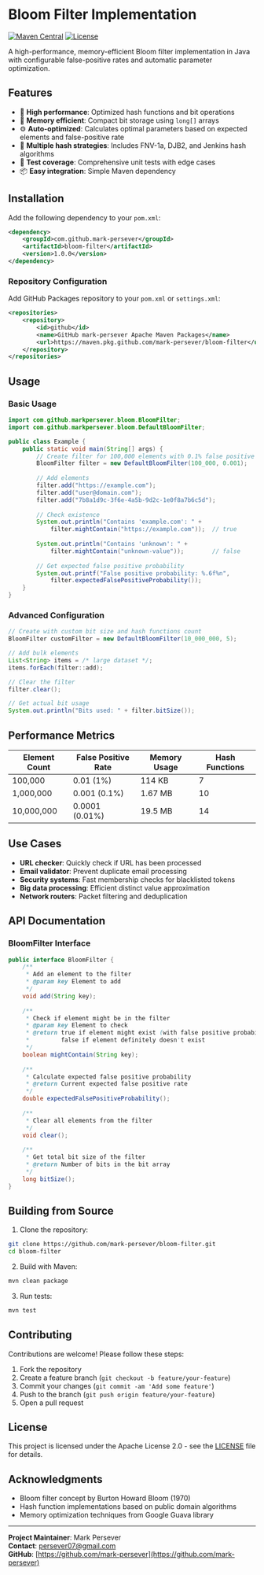 # Bloom Filter Implementation

[![Maven Central](https://img.shields.io/github/v/release/mark-persever/bloom-filter?color=blue&label=Release)](https://github.com/mark-persever/bloom-filter/packages)
[![License](https://img.shields.io/badge/license-Apache%202.0-blue.svg)](https://opensource.org/licenses/Apache-2.0)


A high-performance, memory-efficient Bloom filter implementation in Java with configurable false-positive rates and automatic parameter optimization.

## Features

- 🚀 **High performance**: Optimized hash functions and bit operations
- 🧠 **Memory efficient**: Compact bit storage using `long[]` arrays
- ⚙️ **Auto-optimized**: Calculates optimal parameters based on expected elements and false-positive rate
- 🔄 **Multiple hash strategies**: Includes FNV-1a, DJB2, and Jenkins hash algorithms
- 🧪 **Test coverage**: Comprehensive unit tests with edge cases
- 📦 **Easy integration**: Simple Maven dependency

## Installation

Add the following dependency to your `pom.xml`:

```xml
<dependency>
    <groupId>com.github.mark-persever</groupId>
    <artifactId>bloom-filter</artifactId>
    <version>1.0.0</version>
</dependency>
```

### Repository Configuration

Add GitHub Packages repository to your `pom.xml` or `settings.xml`:

```xml
<repositories>
    <repository>
        <id>github</id>
        <name>GitHub mark-persever Apache Maven Packages</name>
        <url>https://maven.pkg.github.com/mark-persever/bloom-filter</url>
    </repository>
</repositories>
```

## Usage

### Basic Usage

```java
import com.github.markpersever.bloom.BloomFilter;
import com.github.markpersever.bloom.DefaultBloomFilter;

public class Example {
    public static void main(String[] args) {
        // Create filter for 100,000 elements with 0.1% false positive rate
        BloomFilter filter = new DefaultBloomFilter(100_000, 0.001);
        
        // Add elements
        filter.add("https://example.com");
        filter.add("user@domain.com");
        filter.add("7b8a1d9c-3f6e-4a5b-9d2c-1e0f8a7b6c5d");
        
        // Check existence
        System.out.println("Contains 'example.com': " + 
            filter.mightContain("https://example.com"));  // true
        
        System.out.println("Contains 'unknown': " + 
            filter.mightContain("unknown-value"));        // false
        
        // Get expected false positive probability
        System.out.printf("False positive probability: %.6f%n",
            filter.expectedFalsePositiveProbability());
    }
}
```

### Advanced Configuration

```java
// Create with custom bit size and hash functions count
BloomFilter customFilter = new DefaultBloomFilter(10_000_000, 5);

// Add bulk elements
List<String> items = /* large dataset */;
items.forEach(filter::add);

// Clear the filter
filter.clear();

// Get actual bit usage
System.out.println("Bits used: " + filter.bitSize());
```

## Performance Metrics

| Element Count | False Positive Rate | Memory Usage | Hash Functions |
|---------------|---------------------|--------------|----------------|
| 100,000       | 0.01 (1%)           | 114 KB       | 7              |
| 1,000,000     | 0.001 (0.1%)        | 1.67 MB      | 10             |
| 10,000,000    | 0.0001 (0.01%)      | 19.5 MB      | 14             |

## Use Cases

- **URL checker**: Quickly check if URL has been processed
- **Email validator**: Prevent duplicate email processing
- **Security systems**: Fast membership checks for blacklisted tokens
- **Big data processing**: Efficient distinct value approximation
- **Network routers**: Packet filtering and deduplication

## API Documentation

### BloomFilter Interface

```java
public interface BloomFilter {
    /**
     * Add an element to the filter
     * @param key Element to add
     */
    void add(String key);
    
    /**
     * Check if element might be in the filter
     * @param key Element to check
     * @return true if element might exist (with false positive probability),
     *         false if element definitely doesn't exist
     */
    boolean mightContain(String key);
    
    /**
     * Calculate expected false positive probability
     * @return Current expected false positive rate
     */
    double expectedFalsePositiveProbability();
    
    /**
     * Clear all elements from the filter
     */
    void clear();
    
    /**
     * Get total bit size of the filter
     * @return Number of bits in the bit array
     */
    long bitSize();
}
```

## Building from Source

1. Clone the repository:
```bash
git clone https://github.com/mark-persever/bloom-filter.git
cd bloom-filter
```

2. Build with Maven:
```bash
mvn clean package
```

3. Run tests:
```bash
mvn test
```

## Contributing

Contributions are welcome! Please follow these steps:

1. Fork the repository
2. Create a feature branch (`git checkout -b feature/your-feature`)
3. Commit your changes (`git commit -am 'Add some feature'`)
4. Push to the branch (`git push origin feature/your-feature`)
5. Open a pull request

## License

This project is licensed under the Apache License 2.0 - see the [LICENSE](LICENSE) file for details.

## Acknowledgments

- Bloom filter concept by Burton Howard Bloom (1970)
- Hash function implementations based on public domain algorithms
- Memory optimization techniques from Google Guava library

---
**Project Maintainer**: Mark Persever  
**Contact**: [persever07@gmail.com](mailto:persever07@gmail.com)  
**GitHub**: [https://github.com/mark-persever](https://github.com/mark-persever)
